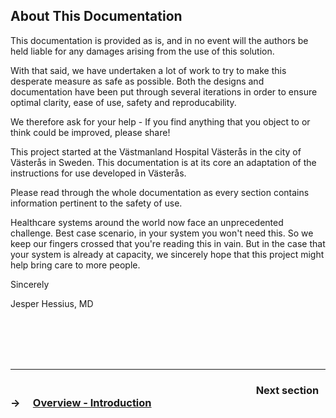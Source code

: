 ## About This Documentation

This documentation is provided as is, and in no event will the authors be held liable for any damages arising from the use of this solution.

With that said, we have undertaken a lot of work to try to make this desperate measure as safe as possible. Both the designs and documentation have been put through several iterations in order to ensure optimal clarity, ease of use, safety and reproducability.

We therefore ask for your help - If you find anything that you object to or think could be improved, please share!

This project started at the Västmanland Hospital Västerås in the city of Västerås in Sweden. This documentation is at its core an adaptation of the instructions for use developed in Västerås.

Please read through the whole documentation as every section contains information pertinent to the safety of use.

Healthcare systems around the world now face an unprecedented challenge. Best case scenario, in your system you won't need this. So we keep our fingers crossed that you're reading this in vain. But in the case that your system is already at capacity, we sincerely hope that this project might help bring care to more people.

Sincerely

Jesper Hessius, MD

<br /><br /><br /><br />

---

### &emsp;&emsp;&emsp;&emsp;&emsp;&emsp;&emsp;&emsp;&emsp;&emsp;&emsp;&emsp;&emsp;&emsp;&emsp;&emsp;&emsp;&emsp;&emsp;&emsp;&emsp;&emsp;&emsp;&emsp;Next section → &emsp;[**Overview - Introduction**](01%20Overview%20-%20Introduction.md)
